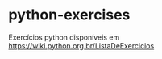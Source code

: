 # python-exercises
 
 Exercícios python disponíveis em https://wiki.python.org.br/ListaDeExercicios
